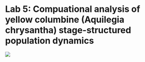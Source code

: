 # Lab 5: Compuational analysis of yellow columbine (Aquilegia chrysantha) stage-structured population dynamics

![](https://en.wikipedia.org/wiki/Aquilegia_flavescens#/media/File:YellowColumbineAquilegiaflavescens.JPG)
